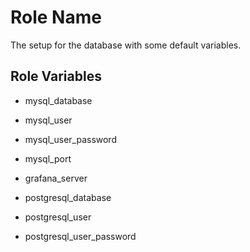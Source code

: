Role Name
=========

The setup for the database with some default variables.

Role Variables
--------------

- mysql_database
- mysql_user
- mysql_user_password
- mysql_port

- grafana_server

- postgresql_database
- postgresql_user
- postgresql_user_password
